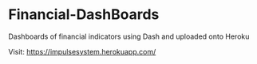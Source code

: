 # Financial-DashBoards
Dashboards of financial indicators using Dash and uploaded onto Heroku

Visit: https://impulsesystem.herokuapp.com/
